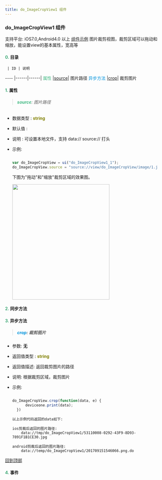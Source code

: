 ```yaml
---
title: do_ImageCropView1 组件
---
```


### do_ImageCropView1 组件

 支持平台: iOS7.0,Android4.0 以上
 [组件示例](https://github.com/do-api/docs-example/tree/master/source/view/do_ImageCropView1)
 图片裁剪视图，裁剪区域可以拖动和缩放，能设置view的基本属性，宽高等

#### <font color ='#40A977'>**0.**</font> 目录

     | ID | 说明
---- |------|------|
<font color ='#42b983'>属性</font>  |[source](#source)| 图片路径
<font color ='#0092db'>异步方法</font>  |[crop](#crop)| 裁剪图片

#### <font color ='#40A977'>**1.**</font> 属性

>###### <span id=source><font color ='#42b983'>**source**</font></span>: 图片路径

- 数据类型 : <font color ='#808000'>**string**</font>
- 默认值 :
- 说明 : 可设置本地文件，支持 data:// source:// 打头
- 示例:

  ```javascript

  var do_ImageCropView = ui("do_ImageCropView1_1");
  do_ImageCropView.source = "source://view/do_ImageCropView/image/1.jpg";

  ```

  下图为"拖动"和"缩放"裁剪区域的效果图。

  <div>

  <img src="../../images/imagecropview.png" height="380" width="320" >

  </div>

#### <font color ='#40A977'>**2.**</font> 同步方法

#### <font color ='#40A977'>**3.**</font> 异步方法

>##### <span id=crop><font color ='#0092db'>**crop**</font></span>: 裁剪图片

- 参数: **无**
- 返回值类型 : <font color ='#808000'>**string**</font>
- 返回值描述: 返回裁剪图片的路径
- 说明: 根据裁剪区域，裁剪图片
- 示例:

  ```javascript

  do_ImageCropView.crop(function(data, e) {
		deviceone.print(data);
	})

  ```

  ```
  以上示例代码返回的data如下:

  ios剪裁后返回的图片路径:
      data://tmp/do_ImageCropView1/53110008-0292-43F9-8D93-7891F1B1CE30.jpg

  android剪裁后返回的图片路径:
      data://temp/do_ImageCropView1/201709151546066.png.do

  ```

[回到顶部](#top)


#### <font color ='#40A977'>**4.**</font> 事件
